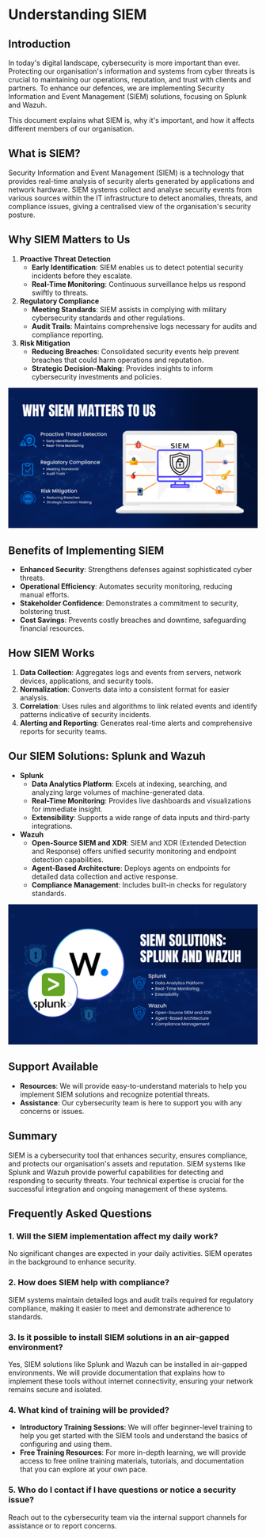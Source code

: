 # Understanding SIEM

## Introduction

In today's digital landscape, cybersecurity is more important than ever. Protecting our organisation's information and systems from cyber threats is crucial to maintaining our operations, reputation, and trust with clients and partners. To enhance our defences, we are implementing Security Information and Event Management (SIEM) solutions, focusing on Splunk and Wazuh.

This document explains what SIEM is, why it's important, and how it affects different members of our organisation.

## What is SIEM?

Security Information and Event Management (SIEM) is a technology that provides real-time analysis of security alerts generated by applications and network hardware. SIEM systems collect and analyse security events from various sources within the IT infrastructure to detect anomalies, threats, and compliance issues, giving a centralised view of the organisation's security posture.

## Why SIEM Matters to Us

1. **Proactive Threat Detection**
   - **Early Identification**: SIEM enables us to detect potential security incidents before they escalate.
   - **Real-Time Monitoring**: Continuous surveillance helps us respond swiftly to threats.
2. **Regulatory Compliance**
   - **Meeting Standards**: SIEM assists in complying with military cybersecurity standards and other regulations.
   - **Audit Trails**: Maintains comprehensive logs necessary for audits and compliance reporting.
3. **Risk Mitigation**
   - **Reducing Breaches**: Consolidated security events help prevent breaches that could harm operations and reputation.
   - **Strategic Decision-Making**: Provides insights to inform cybersecurity investments and policies.

![SIEM Illustration](2.png)

## Benefits of Implementing SIEM

- **Enhanced Security**: Strengthens defenses against sophisticated cyber threats.
- **Operational Efficiency**: Automates security monitoring, reducing manual efforts.
- **Stakeholder Confidence**: Demonstrates a commitment to security, bolstering trust.
- **Cost Savings**: Prevents costly breaches and downtime, safeguarding financial resources.

## How SIEM Works

1. **Data Collection**: Aggregates logs and events from servers, network devices, applications, and security tools.
2. **Normalization**: Converts data into a consistent format for easier analysis.
3. **Correlation**: Uses rules and algorithms to link related events and identify patterns indicative of security incidents.
4. **Alerting and Reporting**: Generates real-time alerts and comprehensive reports for security teams.

## Our SIEM Solutions: Splunk and Wazuh

- **Splunk**
  - **Data Analytics Platform**: Excels at indexing, searching, and analyzing large volumes of machine-generated data.
  - **Real-Time Monitoring**: Provides live dashboards and visualizations for immediate insight.
  - **Extensibility**: Supports a wide range of data inputs and third-party integrations.
- **Wazuh**
  - **Open-Source SIEM and XDR**: SIEM and XDR (Extended Detection and Response) offers unified security monitoring and endpoint detection capabilities.
  - **Agent-Based Architecture**: Deploys agents on endpoints for detailed data collection and active response.
  - **Compliance Management**: Includes built-in checks for regulatory standards.

![Splunk and Wazuh Illustration](3.png)

## Support Available

- **Resources**: We will provide easy-to-understand materials to help you implement SIEM solutions and recognize potential threats.
- **Assistance**: Our cybersecurity team is here to support you with any concerns or issues.

## Summary

SIEM is a cybersecurity tool that enhances security, ensures compliance, and protects our organisation's assets and reputation. SIEM systems like Splunk and Wazuh provide powerful capabilities for detecting and responding to security threats. Your technical expertise is crucial for the successful integration and ongoing management of these systems.

## Frequently Asked Questions

### 1. Will the SIEM implementation affect my daily work?

No significant changes are expected in your daily activities. SIEM operates in the background to enhance security.

### 2. How does SIEM help with compliance?

SIEM systems maintain detailed logs and audit trails required for regulatory compliance, making it easier to meet and demonstrate adherence to standards.

### 3. Is it possible to install SIEM solutions in an air-gapped environment?

Yes, SIEM solutions like Splunk and Wazuh can be installed in air-gapped environments. We will provide documentation that explains how to implement these tools without internet connectivity, ensuring your network remains secure and isolated.

### 4. What kind of training will be provided?

- **Introductory Training Sessions**: We will offer beginner-level training to help you get started with the SIEM tools and understand the basics of configuring and using them.
- **Free Training Resources**: For more in-depth learning, we will provide access to free online training materials, tutorials, and documentation that you can explore at your own pace.

### 5. Who do I contact if I have questions or notice a security issue?

Reach out to the cybersecurity team via the internal support channels for assistance or to report concerns.